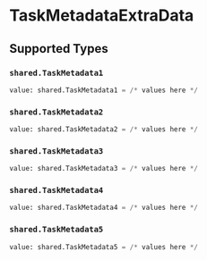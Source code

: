 # TaskMetadataExtraData


## Supported Types

### `shared.TaskMetadata1`

```python
value: shared.TaskMetadata1 = /* values here */
```

### `shared.TaskMetadata2`

```python
value: shared.TaskMetadata2 = /* values here */
```

### `shared.TaskMetadata3`

```python
value: shared.TaskMetadata3 = /* values here */
```

### `shared.TaskMetadata4`

```python
value: shared.TaskMetadata4 = /* values here */
```

### `shared.TaskMetadata5`

```python
value: shared.TaskMetadata5 = /* values here */
```


